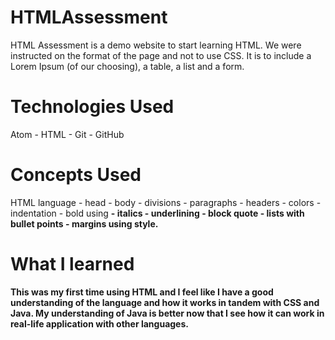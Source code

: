 # HTMLAssessment

HTML Assessment is a demo website to start learning HTML. We were instructed on the format of the page and not to use CSS. It is to include a Lorem Ipsum (of our choosing), a table, a list and a form.


# Technologies Used

Atom - HTML - Git - GitHub

# Concepts Used
HTML language - head - body - divisions - paragraphs - headers - colors - indentation - bold using <strong> - italics - underlining - block quote - lists with bullet points - margins using style.


# What I learned
This was my first time using HTML and I feel like I have a good understanding of the language and how it works in tandem with CSS and Java. My understanding of Java is better now that I see how it can work in real-life application with other languages.
